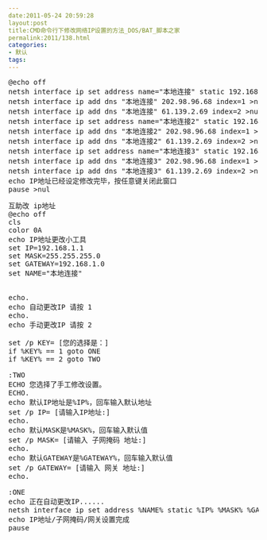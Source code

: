 ```yaml
---
date:2011-05-24 20:59:28
layout:post
title:CMD命令行下修改网络IP设置的方法_DOS/BAT_脚本之家
permalink:2011/138.html
categories:
- 默认
tags:
---
```



<pre name="code" class="vb">
@echo off 
netsh interface ip set address name="本地连接" static 192.168.1.55 255.255.255.0 192.168.1.1 auto >nul 
netsh interface ip add dns "本地连接" 202.98.96.68 index=1 >nul 
netsh interface ip add dns "本地连接" 61.139.2.69 index=2 >nul 
netsh interface ip set address name="本地连接2" static 192.168.1.55 255.255.255.0 192.168.1.1 auto >nul 
netsh interface ip add dns "本地连接2" 202.98.96.68 index=1 >nul 
netsh interface ip add dns "本地连接2" 61.139.2.69 index=2 >nul 
netsh interface ip set address name="本地连接3" static 192.168.1.55 255.255.255.0 192.168.1.1 auto >nul 
netsh interface ip add dns "本地连接3" 202.98.96.68 index=1 >nul 
netsh interface ip add dns "本地连接3" 61.139.2.69 index=2 >nul 
echo IP地址已经设定修改完毕，按任意键关闭此窗口 
pause >nul 
</pre>

<pre name="code" class="vb">
互助改 ip地址
@echo off 
cls 
color 0A 
echo IP地址更改小工具 
set IP=192.168.1.1 
set MASK=255.255.255.0 
set GATEWAY=192.168.1.0 
set NAME="本地连接" 


echo. 
echo 自动更改IP 请按 1 
echo. 
echo 手动更改IP 请按 2 

set /p KEY= [您的选择是：] 
if %KEY% == 1 goto ONE 
if %KEY% == 2 goto TWO 

:TWO 
ECHO 您选择了手工修改设置。 
ECHO. 
echo 默认IP地址是%IP%，回车输入默认地址 
set /p IP= [请输入IP地址:] 
echo. 
echo 默认MASK是%MASK%，回车输入默认值 
set /p MASK= [请输入 子网掩码 地址:] 
echo. 
echo 默认GATEWAY是%GATEWAY%，回车输入默认值 
set /p GATEWAY= [请输入 网关 地址:] 
echo. 

:ONE 
echo 正在自动更改IP...... 
netsh interface ip set address %NAME% static %IP% %MASK% %GATEWAY% 
echo IP地址/子网掩码/网关设置完成 
pause 
</pre>